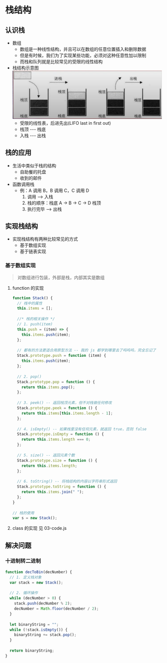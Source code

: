 <!--
 * @Author: East
 * @Date: 2021-12-08 01:03:38
 * @LastEditTime: 2021-12-09 00:39:51
 * @LastEditors: Please set LastEditors
 * @Description: 栈结构
 * @FilePath: \forGreaterGood\algorithm\03-栈.md
-->

# 栈结构

## 认识栈

- 数组
  - 数组是一种线性结构，并且可以在数组的任意位置插入和删除数据
  - 但是有时候，我们为了实现某些功能，必须对这种任意性加以限制
  - 而栈和队列就是比较常见的受限的线性结构
- 栈结构示意图 ![栈结构示意图](./imgs/03_stack_structure.png)
  - 受限的线性表，后进先出(LIFO last in first out)
  - 栈顶 --- 栈底
  - 入栈 --- 出栈

## 栈的应用

- 生活中类似于栈的结构
  - 自助餐的托盘
  - 收到的邮件
- 函数调用栈
  - 例：A 调用 B，B 调用 C，C 调用 D
    1. 调用 --> 入栈
    2. 栈的顺序：栈底 A -> B -> C -> D 栈顶
    3. 执行完毕 --> 出栈

## 实现栈结构

- 实现栈结构有两种比较常见的方式
  - 基于数组实现
  - 基于链表实现

### 基于数组实现

> 对数组进行包装，外部是栈，内部其实是数组

1. function 的实现

   ```js
   function Stack() {
     // 栈中的属性
     this.items = [];

     //* 栈的相关操作 */
     // 1. push(item)
     this.push = (item) => {
       this.items.push(item);
     };

     // 都有的方法更适合用原型方法 -- 我的 js 都学到哪里去了呜呜呜，完全忘记了
     Stack.prototype.push = function (item) {
       this.items.push(item);
     };

     // 2. pop()
     Stack.prototype.pop = function () {
       return this.items.pop();
     };

     // 3. peek() -- 返回栈顶元素，但不对栈做任何修改
     Stack.prototype.peek = function () {
       return this.items[this.items.length - 1];
     };

     // 4. isEmpty() -- 如果栈里没有任何元素，就返回 true，否则 false
     Stack.prototype.isEmpty = function () {
       return this.items.length === 0;
     };

     // 5. size() -- 返回元素个数
     Stack.prototype.size = function () {
       return this.items.length;
     };

     // 6. toString() -- 将栈结构的内容以字符串形式返回
     Stack.prototype.toString = function () {
       return this.items.join(" ");
     };
   }

   // 栈的使用
   var s = new Stack();
   ```

2. class 的实现 见 03-code.js

## 解决问题

### 十进制转二进制

```js
function decToBin(decNumber) {
  // 1. 定义栈对象
  var stack = new Stack();

  // 2. 循环操作
  while (decNumber > 0) {
    stack.push(decNumber % 2);
    decNumber = Math.floor(decNumber / 2);
  }

  let binaryString = "";
  while (!stack.isEmpty()) {
    binaryString += stack.pop();
  }

  return binaryString;
}
```
